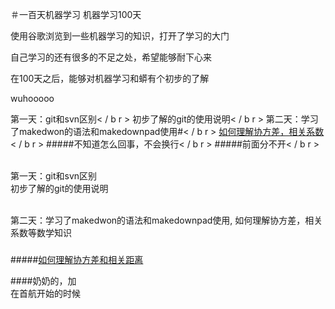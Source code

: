 ＃一百天机器学习
机器学习100天

使用谷歌浏览到一些机器学习的知识，打开了学习的大门

自己学习的还有很多的不足之处，希望能够耐下心来

在100天之后，能够对机器学习和蟒有个初步的了解

wuhooooo

第一天：git和svn区别< / b r >
初步了解的git的使用说明< / b r >
第二天：学习了makedwon的语法和makedownpad使用#< / b r >
[如何理解协方差，相关系数](https://www.matongxue.com/madocs/568.html)< / b r >
#####不知道怎么回事，不会换行< / b r >
#####前面分不开< / b r >


<br>第一天：git和svn区别
<br>初步了解的git的使用说明

<br>第二天：学习了makedwon的语法和makedownpad使用,
如何理解协方差，相关系数等数学知识
#####
#####[如何理解协方差和相关距离](https://www.matongxue.com/madocs/568.html)

####奶奶的，加<br>在首航开始的时候
